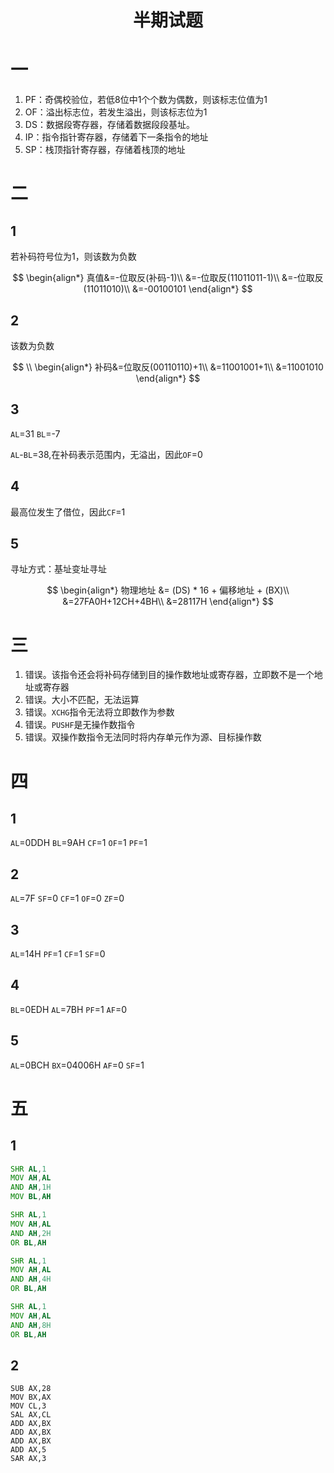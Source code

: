 <h1 align="center">半期试题</h1>



# 一

1. PF：奇偶校验位，若低8位中1个个数为偶数，则该标志位值为1
2. OF：溢出标志位，若发生溢出，则该标志位为1
3. DS：数据段寄存器，存储着数据段段基址。
4. IP：指令指针寄存器，存储着下一条指令的地址
5. SP：栈顶指针寄存器，存储着栈顶的地址

# 二
## 1
若补码符号位为1，则该数为负数

$$
\begin{align*}
    真值&=-位取反(补码-1)\\
        &=-位取反(11011011-1)\\
        &=-位取反(11011010)\\
        &=-00100101
\end{align*}
$$

## 2
该数为负数

$$
\\
\begin{align*}
    补码&=位取反(00110110)+1\\
        &=11001001+1\\
        &=11001010
\end{align*}
$$

## 3

`AL`=31
`BL`=-7

`AL`-`BL`=38,在补码表示范围内，无溢出，因此`OF`=0

## 4
最高位发生了借位，因此`CF`=1

## 5

寻址方式：基址变址寻址

$$
\begin{align*}
    物理地址 &= (DS) * 16 + 偏移地址 + (BX)\\
        &=27FA0H+12CH+4BH\\
        &=28117H
\end{align*}
$$




# 三
1. 错误。该指令还会将补码存储到目的操作数地址或寄存器，立即数不是一个地址或寄存器
2. 错误。大小不匹配，无法运算
3. 错误。`XCHG`指令无法将立即数作为参数
4. 错误。`PUSHF`是无操作数指令
5. 错误。双操作数指令无法同时将内存单元作为源、目标操作数

# 四
## 1

`AL`=0DDH
`BL`=9AH
`CF`=1
`OF`=1
`PF`=1

## 2
`AL`=7F
`SF`=0
`CF`=1
`OF`=0
`ZF`=0
## 3
`AL`=14H
`PF`=1
`CF`=1
`SF`=0
## 4
`BL`=0EDH
`AL`=7BH
`PF`=1
`AF`=0
## 5
`AL`=0BCH
`BX`=04006H
`AF`=0
`SF`=1


# 五
## 1
```asm
SHR AL,1
MOV AH,AL
AND AH,1H
MOV BL,AH

SHR AL,1
MOV AH,AL
AND AH,2H
OR BL,AH

SHR AL,1
MOV AH,AL
AND AH,4H
OR BL,AH

SHR AL,1
MOV AH,AL
AND AH,8H
OR BL,AH

```

## 2

```ASM
SUB AX,28
MOV BX,AX
MOV CL,3
SAL AX,CL
ADD AX,BX
ADD AX,BX
ADD AX,BX
ADD AX,5
SAR AX,3
```